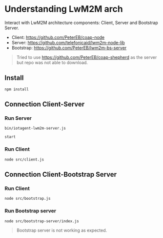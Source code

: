 # Understanding LwM2M arch
Interact with LwM2M architecture components: Client, Server and Bootstrap Server. 

* Client: https://github.com/PeterEB/coap-node
* Server: https://github.com/telefonicaid/lwm2m-node-lib 
* Bootstrap: https://github.com/PeterEB/lwm2m-bs-server

> Tried to use https://github.com/PeterEB/coap-shepherd as the server but repo was not able to download. 

## Install
```
npm install
```


## Connection Client-Server
### Run Server
```
bin/iotagent-lwm2m-server.js

start
```

### Run Client
```
node src/client.js
```


## Connection Client-Bootstrap Server

### Run Client
```
node src/bootstrap.js
```

### Run Bootstrap server
```
node src/bootstrap-server/index.js
```
> Bootstrap server is not working as expected. 

